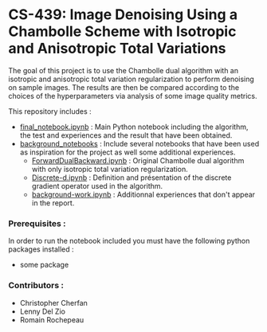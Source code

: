 # CS-439: Image Denoising Using a Chambolle Scheme with Isotropic and Anisotropic Total Variations

The goal of this project is to use the Chambolle dual algorithm with an isotropic and anisotropic total variation regularization to perform denoising on sample images. The results are then be compared according to the choices of the hyperparameters via analysis of some image quality metrics.

This repository includes :

- [final_notebook.ipynb](final_notebook.ipynb) : Main Python notebook including the algorithm, the test and experiences and the result that have been obtained.
- [background_notebooks](background-notebooks) : Include several notebooks that have been used as inspiration for the project as well some additional experiences.
  - [ForwardDualBackward.ipynb](background-notebooks/ForwardDualBackward.ipynb) : Original Chambolle dual algorithm with only isotropic total variation regularization.
  - [Discrete-d.ipynb](background_notebooks/Discrete-d.ipynb) : Definition and présentation of the discrete gradient operator used in the algorithm.
  - [background-work.ipynb](background-notebooks/background-work.ipynb) : Additionnal experiences that don't appear in the report.

### Prerequisites :

In order to run the notebook included you must have the following python packages installed :

- some package

### Contributors :

- Christopher Cherfan
- Lenny Del Zio
- Romain Rochepeau
